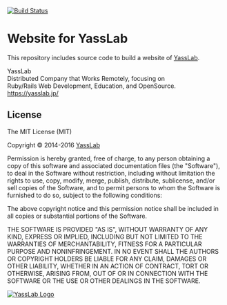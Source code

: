 [![Build Status](https://travis-ci.org/yasslab/yasslab.github.io.svg?branch=master)](https://travis-ci.org/yasslab/yasslab.github.io)

Website for YassLab
=====================

This repository includes source code to build a website of [YassLab](https://yasslab.jp).

YassLab   
Distributed Company that Works Remotely, focusing on   
Ruby/Rails Web Development, Education, and OpenSource.   
https://yasslab.jp/

## License

The MIT License (MIT)

Copyright &copy; 2014-2016 [YassLab](https://yasslab.jp)

Permission is hereby granted, free of charge, to any person obtaining a copy of this software and associated documentation files (the "Software"), to deal in the Software without restriction, including without limitation the rights to use, copy, modify, merge, publish, distribute, sublicense, and/or sell copies of the Software, and to permit persons to whom the Software is furnished to do so, subject to the following conditions:

The above copyright notice and this permission notice shall be included in all copies or substantial portions of the Software.

THE SOFTWARE IS PROVIDED "AS IS", WITHOUT WARRANTY OF ANY KIND, EXPRESS OR IMPLIED, INCLUDING BUT NOT LIMITED TO THE WARRANTIES OF MERCHANTABILITY, FITNESS FOR A PARTICULAR PURPOSE AND NONINFRINGEMENT. IN NO EVENT SHALL THE AUTHORS OR COPYRIGHT HOLDERS BE LIABLE FOR ANY CLAIM, DAMAGES OR OTHER LIABILITY, WHETHER IN AN ACTION OF CONTRACT, TORT OR OTHERWISE, ARISING FROM, OUT OF OR IN CONNECTION WITH THE SOFTWARE OR THE USE OR OTHER DEALINGS IN THE SOFTWARE.

[![YassLab Logo](https://yasslab.jp/img/logo_800x200.png)](https://yasslab.jp/)
